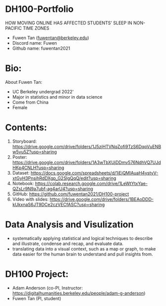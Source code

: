 # DH100-Portfolio
HOW MOVING ONLINE HAS AFFECTED  STUDENTS' SLEEP IN NON-PACIFIC TIME ZONES 

* Fuwen Tan (fuwentan@berkeley.edu)
* Discord name: Fuwen
* Github name: fuwentan2021

# Bio:

About Fuwen Tan:
* UC Berkeley undergrad 2022' 
* Major in statistics and minor in data science 
* Come from China
* Female

# Contents:
1. Storyboard: https://drive.google.com/drive/folders/1J5zjHTVNqZofi9TzS6DqpVuENBw5vu5Z?usp=sharing
2. Poster: https://drive.google.com/drive/folders/1A3wTbXUjDDmv576NdhVQ7UJdHKp4CNLH?usp=sharing
3. Dataset: https://docs.google.com/spreadsheets/d/1iEjQMlAuaH4ystyV-xtGyH3PnsihRdDXgp_G2SlgQqQ/edit?usp=sharing
4. Notebook: https://colab.research.google.com/drive/1LeWtYtxYae-QZsLr9N9a7ubf-ag4arU4?usp=sharing
5. GitHub: https://github.com/fuwentan2021/DH100-project
6. Video with slides: https://drive.google.com/drive/folders/1BEAoDDD-kUkxnaS6JT9DCe2czVECfASC?usp=sharing

# Data Analysis and Visulization
* systematically applying statistical and  logical techniques to describe and illustrate, condense and recap, and evaluate data.
* translating data into a visual context, such as a map or graph, to make data easier for the human brain to understand and pull insights from.

# DH100 Project: 
* Adam Anderson (co-PI, Instructor: https://digitalhumanities.berkeley.edu/people/adam-g-anderson)
* Fuwen Tan (PI, student)




